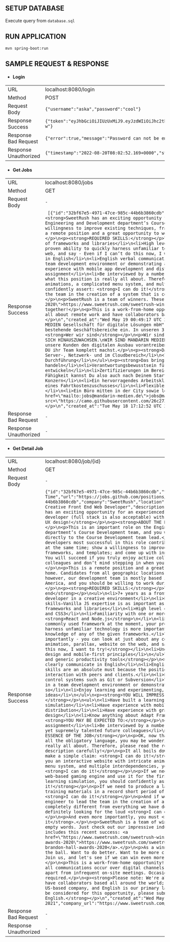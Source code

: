 ## SETUP DATABASE
Execute query from `database.sql`

## RUN APPLICATION
```
mvn spring-boot:run
```

## SAMPLE REQUEST & RESPONSE
- #### Login
|                      |                                                                                                                                                                                                                                                                                                |
|----------------------|------------------------------------------------------------------------------------------------------------------------------------------------------------------------------------------------------------------------------------------------------------------------------------------------|
| URL                  |localhost:8080/login                                                                                                                                                                                                                                                                      |
| Method               | POST                                                                                                                                                                                                                                                                                           |
| Request Body         | ``` {"username":"aska","password":"cool"} ```                                                                                                                                                                                                                                             |
| Response Success     | ``` {"token":"eyJhbGciOiJIUzUxMiJ9.eyJzdWIiOiJhc2thIiwiZXhwIjoxNjYwOTkyNjkyLCJpYXQiOjE2NjA5NzQ2OTJ9.xnapvbNz9oQabKLWVZSRrS_MYJ0SnofDM6UuhJyEI8cNxT7jrnJs5RbXHDn13mlysnjJA_DePegHnEpSvSYH-w"} ``` |
| Response Bad Request | ``` {"error":true,"message":"Password can not be empty !!!"} ```                                                                                       |
| Response Unauthorized    | ``` {"timestamp":"2022-08-20T08:02:52.169+0000","status":401,"error":"Unauthorized","message":"Unauthorized","path":"/login"} ```                                                            |

- #### Get Jobs
|                      |                                                                                                                                                                                                                                                                                                |
|----------------------|------------------------------------------------------------------------------------------------------------------------------------------------------------------------------------------------------------------------------------------------------------------------------------------------|
| URL                  |localhost:8080/jobs                                                                                                                                                                                                                                                                      |
| Method               | GET                                                                                                                                                                                                                                                                                           |
| Request Body         | ```-```                                                                                                                                                                                                                                   |
| Response Success     | ``` [{"id":"32bf67e5-4971-47ce-985c-44b6b3860cdb","type":"Full Time","url":"https://jobs.github.com/positions/32bf67e5-4971-47ce-985c-44b6b3860cdb","company":"SweetRush","location":"Remote","title":"Senior Creative Front End Web Developer","description":"<p><strong>SweetRush has an exciting opportunity for an experienced creative front-end developer (full stack is also acceptable) with an eye for graphic and UX design!</strong></p>\n<p><strong>ABOUT THE ROLE:</strong></p>\n<p>This is an important role on the Engineering and Development department’s Course Development team, and you will be reporting directly to the Course Development team lead.</p>\n<p>Historically, the developers most successful in this role contribute to multiple projects at the same time; show a willingness to improve existing techniques, frameworks, and templates; and come up with innovations of their own. You will succeed if you truly enjoy active collaboration with your colleagues and don’t mind stepping in when your help is required.</p>\n<p>This is a remote position and a great opportunity to work from home. Candidates from all geographic locations are welcome to apply; however, our development team is mostly based in North and Latin America, and you should be willing to work during our business hours.</p>\n<p><strong>REQUIRED SKILLS:</strong></p>\n<p><strong>Front end</strong></p>\n<ul>\n<li>7+ years as a front-end or full-stack developer in a creative environment</li>\n<li>Expert-level JavaScript skills—Vanilla JS expertise is as important as the knowledge of frameworks and libraries</li>\n<li>High level of competency in HTML5 and CSS3</li>\n<li>Familiarity with one or more frameworks, preferably <strong>React and Node.js</strong>\n</li>\n<li>While React is the most commonly used framework at the moment, your proven ability to quickly harness unfamiliar technology is more important than an intimate knowledge of any of the given frameworks.</li>\n<li><strong>Most importantly - you can look at just about any cool effect, interaction, animation, parallax, website on the web, and say - Even if I can’t do this now, I want to try!</strong></li>\n<li>Understanding of responsive design and mobile-first principles</li>\n</ul>\n<p><strong>Soft skills and generic productivity tools</strong></p>\n<ul>\n<li>Ability to clearly communicate in English</li>\n<li>English verbal communication skills are an absolute must because the position requires frequent interaction with peers and clients.</li>\n<li>Experience with version control systems such as Git or Subversion</li>\n<li>Experience working in a team development environment or demonstrating a capacity to do so</li>\n<li>Enjoy learning and experimenting, open to new ideas</li>\n</ul>\n<p><strong>YOU WILL IMPRESS EVERYONE IF YOU:</strong></p>\n<ul>\n<li>Have built a learning simulation</li>\n<li>Have experience with mobile app development and distribution</li>\n<li>Have experience with graphic and UX design</li>\n<li>Know anything about Adapt Framework</li>\n</ul>\n<p><strong>YOU MAY BE EXPECTED TO:</strong></p>\n<ul>\n<li>Complete a test assignment</li>\n<li>Be interviewed by a number of highly judgmental yet supremely talented future colleagues</li>\n</ul>\n<p><strong>THE ESSENCE OF THE JOB</strong></p>\n<p>OK, now that you’ve made it through all the obligatory language, you may be wondering what this position is really all about. Therefore, please read the rest of this job description carefully!</p>\n<p>It all boils down to your ability to make a simple claim: <strong>I can do it!</strong></p>\n<p>If we show you an interactive website with intricate animations, a complicated menu system, and multiple interdependencies, you should state: <strong>I can do it!</strong></p>\n<p>If we need to harness a complex web-based gaming engine and use it for the first time to build a learning simulation, you should confidently assert: <strong>I can do it!</strong></p>\n<p>If we need to produce a large volume of digital training materials in a record short period of time, you should answer: <strong>I can do it!</strong></p>\n<p>And if we need an adventurous engineer to lead the team in the creation of a system that is completely different from everything we have done before, we’re most definitely looking for the loud <strong>I can do it!</strong></p>\n<p>And even more importantly, you must <strong>want to do it</strong>.</p>\n<p>SweetRush is a team of winners. These are not empty words. Just check out our impressive industry trophy shelf, which includes this recent success: <a href=\"https://www.sweetrush.com/sweetrush-wins-16-awards-brandon-hall-awards-2020\">https://www.sweetrush.com/sweetrush-wins-16-awards-brandon-hall-awards-2020</a>.</p>\n<p>As a winner, you will always want the ball. Want to do better. Want to be more creative and efficient. Join us, and let's see if we can win even more by working together!</p>\n<p>This is a work-from-home opportunity! We are 100% virtual, and all communications occur over digital channels (Skype/Web Share/email), apart from infrequent on-site meetings. Occasional travel may be required.</p>\n<p><strong>Please note: We're all about remote work and have collaborators based all around the world; however, SweetRush is a US-based company, and English is our primary language. If you'd like to be considered for this opportunity, please submit your resume in English.</strong></p>\n","created_at":"Wed May 19 00:49:17 UTC 2021","company_url":"https://www.sweetrush.com/"},{"id":"7638eee4-4e75-4c06-a920-ea7619a311b5","type":"Full Time","url":"https://jobs.github.com/positions/7638eee4-4e75-4c06-a920-ea7619a311b5","company":"MANDARIN MEDIEN Gesellschaft für digitale Lösungen mbH","location":"Schwerin","title":"Systemadministrator:in","description":"<p>2002 sind wir als Internetagentur gestartet. Heute bezeichnen wir uns als Digitalagentur. Das Spielfeld ist heute breiter und greift tiefer in bestehende Geschäftsbereiche ein. In unseren 3 Units MARKETING, DIGITAL &amp; TALENT arbeiten über 80 Macher, Nerds und Kreative nach einem Prinzip: Messbar mehr Erfolg. Das heißt konkret: Klare Ziele. Permanente Optimierung. Transparentes Reporting.</p>\n<p><strong>Wer wir sind</strong></p>\n<p>Wir sind Zuhörer, Strategen, Kreative, Experten, Kollegen, Freunde, Spaßmacher, keine Großeredenschwinger, Stille, Laute, Sprachgewandte, Texter, Erfolgshungrige, Macher.</p>\n<p><strong>WIR HELFEN MENSCHEN UND MARKEN ÜBER SICH HINAUSZUWACHSEN.\nWIR SIND MANDARIN MEDIEN!</strong></p>\n<p><strong>Das wären Deine Aufgaben</strong></p>\n<p>Wir bieten Dir einen freien Platz in unserem IT Team als Systemadministrator:in in unserer Digitalagentur in Schwerin. Mit deinem Team wirst du für unsere Kunden den digitalen Ausbau vorantreiben und die Chance bekommen unsere digitale Unit noch weiter auszubauen und größer werden zu lassen.\nChristian, Christoph, Fabrice, Gordon, Gérard, Marcel, Christoph, Moritz, Sebastian &amp; Steffen freuen sich, wenn DU ihr Team komplett machst.</p>\n<p><strong>Das wären Deine Aufgaben</strong></p>\n<ul>\n<li>Erster Ansprechpartner für deine Kunden, via Telefon, E-Mail, Remote oder auch direkt vor Ort</li>\n<li>Umgang mit verschiedenen Themen und Umgebungen\nz.B: Client-, Server-, Netzwerk- und im Cloudbereich</li>\n<li>Fehleranalyse und -beseitigung</li>\n<li>Installation, Administration und Wartung von Kundeninfrastruktur</li>\n<li>First- und Second-Level Support</li>\n<li>Projektbezogene Planung, Vorbereitung und Durchführung</li>\n</ul>\n<p><strong>Das bringst Du mit</strong></p>\n<ul>\n<li>Eine abgeschlossene Ausbildung als Fachinformatiker für Systemintegration</li>\n<li>Führerschein Klasse B</li>\n<li>Kunden- sowie Lösungsorientiertes handeln</li>\n<li>Verantwortungsbewusstsein für deine eigenständige Zeiteinteilung</li>\n<li>Bereitschaft jeden Tag dazu zu lernen und mit deinen Aufgaben zu wachsen</li>\n<li>Spaß an der Arbeit im Team und mit dem Team neue Ideen zu entwickeln</li>\n<li>Zertifizierungen im Bereich Microsoft, VMWare und Cisco wünschenswert</li>\n</ul>\n<p>Klingt ganz schön viel? Nobody is perfect! Wir lernen alle jeden Tag voneinander und nehmen uns jede Woche Zeit für Weiterbildung. Die ein oder andere Fähigkeit kannst Du also auch nach Deinem Start bei uns erlernen oder vertiefen.</p>\n<p><strong>Das bieten wir Dir</strong></p>\n<ul>\n<li>Einen spannenden und anspruchsvollen Agentur-Job in MV</li>\n<li>Eine große Bandbreite an Projekten - Handwerk bis Konzern</li>\n<li>Ein hervorragendes Arbeitsklima und kurze Entscheidungswege</li>\n<li>Zeit für Deine Weiterbildung,  je Woche, plus Budget</li>\n<li>Moderne Arbeitsmittel und neueste Programme</li>\n<li>Unterstützung Deiner Gesundheit</li>\n<li>Möglichkeit eines Fahrtkostenzuschusses</li>\n<li>Flexibles Arbeiten - von Zuhause oder einfach mal am Strand</li>\n<li>Kreative Denkpausen mit dem Boot auf dem Schweriner See</li>\n<li>Teamevents, wie z.B. Grillen, MANDARIN-Kino, Besuch des Weihnachtsmarktes uvm.</li>\n<li>Ein Büro mitten in der City sowie leckeres Obst, Kaffee, Tee, Wasser und Mate</li>\n</ul>\n<p><strong>Kontakt</strong></p>\n<p>​​​​​Passt alles für Dich?</p>\n<p>Dann sende Deine Bewerbung mit Deinen Vorstellungen zu Gehalt und Urlaub an Corinna Lepsien, <a href=\"mailto:jobs@mandarin-medien.de\">jobs@mandarin-medien.de</a>. Falls Du gerade unterwegs bist, kannst Du uns auch einfach einen Link von Deinem Xing- oder LinkedIn Profil schicken.</p>\n<p><img src=\"https://camo.githubusercontent.com/26c2737b75fe2e3161d0a357a200081f9e8d0243/68747470733a2f2f742e676f686972696e672e636f6d2f682f31306564346231663739316361656138313233643961343663393034333134353938646566643238663733363838366634363661363332383333376361376130\"></p>\n","created_at":"Tue May 18 17:12:52 UTC 2021","company_url":"https://www.mandarin-medien.de/"}]```  |
| Response Bad Request | ```-```                                                                  |
| Response Unauthorized    | ```-```                                                       |

- #### Get Detail Job
|                      |                                                                                                                                                                                                                                                                                                |
|----------------------|------------------------------------------------------------------------------------------------------------------------------------------------------------------------------------------------------------------------------------------------------------------------------------------------|
| URL                  |localhost:8080/job/{id}                                                                                                                                                                                                                                                                      |
| Method               | GET                                                                                                                                                                                                                                                                                           |
| Request Body         | ``` - ```                                                                                                                                                                                                                                             |
| Response Success     | ``` {"id":"32bf67e5-4971-47ce-985c-44b6b3860cdb","type":"Full Time","url":"https://jobs.github.com/positions/32bf67e5-4971-47ce-985c-44b6b3860cdb","company":"SweetRush","location":"Remote","title":"Senior Creative Front End Web Developer","description":"<p><strong>SweetRush has an exciting opportunity for an experienced creative front-end developer (full stack is also acceptable) with an eye for graphic and UX design!</strong></p>\n<p><strong>ABOUT THE ROLE:</strong></p>\n<p>This is an important role on the Engineering and Development department’s Course Development team, and you will be reporting directly to the Course Development team lead.</p>\n<p>Historically, the developers most successful in this role contribute to multiple projects at the same time; show a willingness to improve existing techniques, frameworks, and templates; and come up with innovations of their own. You will succeed if you truly enjoy active collaboration with your colleagues and don’t mind stepping in when your help is required.</p>\n<p>This is a remote position and a great opportunity to work from home. Candidates from all geographic locations are welcome to apply; however, our development team is mostly based in North and Latin America, and you should be willing to work during our business hours.</p>\n<p><strong>REQUIRED SKILLS:</strong></p>\n<p><strong>Front end</strong></p>\n<ul>\n<li>7+ years as a front-end or full-stack developer in a creative environment</li>\n<li>Expert-level JavaScript skills—Vanilla JS expertise is as important as the knowledge of frameworks and libraries</li>\n<li>High level of competency in HTML5 and CSS3</li>\n<li>Familiarity with one or more frameworks, preferably <strong>React and Node.js</strong>\n</li>\n<li>While React is the most commonly used framework at the moment, your proven ability to quickly harness unfamiliar technology is more important than an intimate knowledge of any of the given frameworks.</li>\n<li><strong>Most importantly - you can look at just about any cool effect, interaction, animation, parallax, website on the web, and say - Even if I can’t do this now, I want to try!</strong></li>\n<li>Understanding of responsive design and mobile-first principles</li>\n</ul>\n<p><strong>Soft skills and generic productivity tools</strong></p>\n<ul>\n<li>Ability to clearly communicate in English</li>\n<li>English verbal communication skills are an absolute must because the position requires frequent interaction with peers and clients.</li>\n<li>Experience with version control systems such as Git or Subversion</li>\n<li>Experience working in a team development environment or demonstrating a capacity to do so</li>\n<li>Enjoy learning and experimenting, open to new ideas</li>\n</ul>\n<p><strong>YOU WILL IMPRESS EVERYONE IF YOU:</strong></p>\n<ul>\n<li>Have built a learning simulation</li>\n<li>Have experience with mobile app development and distribution</li>\n<li>Have experience with graphic and UX design</li>\n<li>Know anything about Adapt Framework</li>\n</ul>\n<p><strong>YOU MAY BE EXPECTED TO:</strong></p>\n<ul>\n<li>Complete a test assignment</li>\n<li>Be interviewed by a number of highly judgmental yet supremely talented future colleagues</li>\n</ul>\n<p><strong>THE ESSENCE OF THE JOB</strong></p>\n<p>OK, now that you’ve made it through all the obligatory language, you may be wondering what this position is really all about. Therefore, please read the rest of this job description carefully!</p>\n<p>It all boils down to your ability to make a simple claim: <strong>I can do it!</strong></p>\n<p>If we show you an interactive website with intricate animations, a complicated menu system, and multiple interdependencies, you should state: <strong>I can do it!</strong></p>\n<p>If we need to harness a complex web-based gaming engine and use it for the first time to build a learning simulation, you should confidently assert: <strong>I can do it!</strong></p>\n<p>If we need to produce a large volume of digital training materials in a record short period of time, you should answer: <strong>I can do it!</strong></p>\n<p>And if we need an adventurous engineer to lead the team in the creation of a system that is completely different from everything we have done before, we’re most definitely looking for the loud <strong>I can do it!</strong></p>\n<p>And even more importantly, you must <strong>want to do it</strong>.</p>\n<p>SweetRush is a team of winners. These are not empty words. Just check out our impressive industry trophy shelf, which includes this recent success: <a href=\"https://www.sweetrush.com/sweetrush-wins-16-awards-brandon-hall-awards-2020\">https://www.sweetrush.com/sweetrush-wins-16-awards-brandon-hall-awards-2020</a>.</p>\n<p>As a winner, you will always want the ball. Want to do better. Want to be more creative and efficient. Join us, and let's see if we can win even more by working together!</p>\n<p>This is a work-from-home opportunity! We are 100% virtual, and all communications occur over digital channels (Skype/Web Share/email), apart from infrequent on-site meetings. Occasional travel may be required.</p>\n<p><strong>Please note: We're all about remote work and have collaborators based all around the world; however, SweetRush is a US-based company, and English is our primary language. If you'd like to be considered for this opportunity, please submit your resume in English.</strong></p>\n","created_at":"Wed May 19 00:49:17 UTC 2021","company_url":"https://www.sweetrush.com/"} ``` |
| Response Bad Request | ```-```                                                                                       |
| Response Unauthorized    | ``` - ```                                                            |
